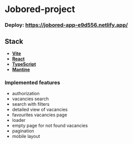 # Jobored-project

### Deploy: https://jobored-app-e9d556.netlify.app/

## Stack
- **[Vite](https://vitejs.dev/)**
- **[React](https://react.dev/)**
- **[TypeScript](https://www.typescriptlang.org/)**
- **[Mantine](https://mantine.dev/)**

### Implemented features
- authorization
- vacancies search
- search with filters
- detailed view of vacancies
- favourites vacancies page
- loader
- empty page for not found vacancies
- pagination
- mobile layout
